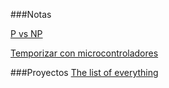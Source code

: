 
###Notas

[P vs NP](#!/pnp)  

[Temporizar con microcontroladores](#!/temporizar)


###Proyectos
[The list of everything](www.thelistofeverything.com)


